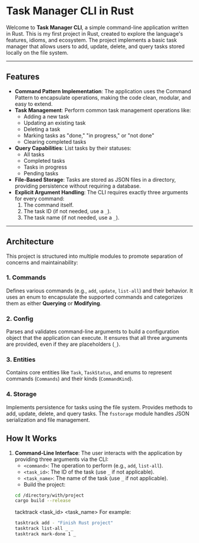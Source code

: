 # Task Manager CLI in Rust

Welcome to **Task Manager CLI**, a simple command-line application written in Rust. This is my first project in Rust, created to explore the language's features, idioms, and ecosystem. The project implements a basic task manager that allows users to add, update, delete, and query tasks stored locally on the file system.

---

## Features

- **Command Pattern Implementation**: The application uses the Command Pattern to encapsulate operations, making the code clean, modular, and easy to extend.
- **Task Management**: Perform common task management operations like:
  - Adding a new task
  - Updating an existing task
  - Deleting a task
  - Marking tasks as "done," "in progress," or "not done"
  - Clearing completed tasks
- **Query Capabilities**: List tasks by their statuses:
  - All tasks
  - Completed tasks
  - Tasks in progress
  - Pending tasks
- **File-Based Storage**: Tasks are stored as JSON files in a directory, providing persistence without requiring a database.
- **Explicit Argument Handling**: The CLI requires exactly three arguments for every command: 
  1. The command itself.
  2. The task ID (if not needed, use a  `_`).
  3. The task name (if not needed, use a  `_`).

---

## Architecture

This project is structured into multiple modules to promote separation of concerns and maintainability:

### 1. **Commands**
Defines various commands (e.g., `add`, `update`, `list-all`) and their behavior. It uses an enum to encapsulate the supported commands and categorizes them as either **Querying** or **Modifying**.

### 2. **Config**
Parses and validates command-line arguments to build a configuration object that the application can execute. It ensures that all three arguments are provided, even if they are placeholders (`_`).

### 3. **Entities**
Contains core entities like `Task`, `TaskStatus`, and enums to represent commands (`Commands`) and their kinds (`CommandKind`).

### 4. **Storage**
Implements persistence for tasks using the file system. Provides methods to add, update, delete, and query tasks. The `fsstorage` module handles JSON serialization and file management.


## How It Works

1. **Command-Line Interface**: The user interacts with the application by providing three arguments via the CLI:
   - `<command>`: The operation to perform (e.g., `add`, `list-all`).
   - `<task_id>`: The ID of the task (use `_` if not applicable).
   - `<task_name>`: The name of the task (use `_` if not applicable).
   - Build the project:
   ```bash
   cd /directory/with/project
   cargo build --release
   ```
   tacktrack <command> <task_id> <task_name>
   For example:
   ```bash
   tasktrack add - "Finish Rust project"
   tasktrack list-all _ _
   tasktrack mark-done 1 _
